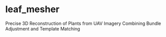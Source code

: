 # leaf_mesher
Precise 3D Reconstruction of Plants from UAV Imagery Combining Bundle Adjustment and Template Matching
